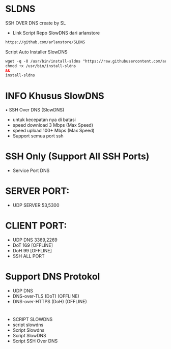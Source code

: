 # SLDNS
SSH OVER DNS create by SL
* Link Script Repo SlowDNS dari arlanstore
```html
https://github.com/arlanstore/SLDNS
```

Script Auto Installer SlowDNS
```html
wget -q -O /usr/bin/install-sldns "https://raw.githubusercontent.com/arlanstore/Mantap/ipuk/SLDNS/install-sldns"
chmod +x /usr/bin/install-sldns
&&
install-sldns
```



# INFO Khusus SlowDNS
• SSH Over DNS (SlowDNS)
* untuk kecepatan nya di batasi
* speed download 3 Mbps (Max Speed)
* speed upload 100+ Mbps (Max Speed)
* Support semua port ssh

# SSH Only (Support All SSH Ports)
* Service Port DNS

# SERVER PORT:
* UDP SERVER 53,5300

# CLIENT PORT:
* UDP DNS 3369,2269
* DoT 169 [OFFLINE]
* DoH 99 [OFFLINE]
* SSH ALL PORT

# Support DNS Protokol
* UDP DNS
* DNS-over-TLS (DoT) (OFFLINE)
* DNS-over-HTTPS (DoH) (OFFLINE)
#
* SCRIPT SLOWDNS
* script slowdns
* Script Slowdns
* Script SlowDNS
* Script SSH Over DNS
